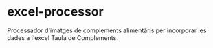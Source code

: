 # excel-processor
Processador d'imatges de complements alimentàris per incorporar les dades a l'excel Taula de Complements.
